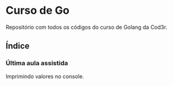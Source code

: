 # Curso de Go

Repositório com todos os códigos do curso de Golang da Cod3r.

## Índice

### Última aula assistida

Imprimindo valores no console.

